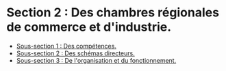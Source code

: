 # Section 2 : Des chambres régionales de commerce et d'industrie.

- [Sous-section 1 : Des compétences.](sous-section-1)
- [Sous-section 2 : Des schémas directeurs.](sous-section-2)
- [Sous-section 3 : De l'organisation et du fonctionnement.](sous-section-3)
